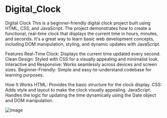 # Digital_Clock

Digital Clock
This is a beginner-friendly digital clock project built using HTML, CSS, and JavaScript. The project demonstrates how to create a functional, real-time clock that displays the current time in hours, minutes, and seconds. It's a great way to learn basic web development concepts, including DOM manipulation, styling, and dynamic updates with JavaScript.

Features
Real-Time Clock: Displays the current time updated every second.
Clean Design: Styled with CSS for a visually appealing and minimalist look.
Interactive and Responsive: Works seamlessly across devices and screen sizes.
Beginner-Friendly: Simple and easy-to-understand codebase for learning purposes.

How It Works
HTML: Provides the basic structure for the clock display.
CSS: Adds style and layout to make the clock visually appealing.
JavaScript: Handles the logic for updating the time dynamically using the Date object and DOM manipulation.


![image](https://github.com/user-attachments/assets/b52ad6fc-269e-41f2-aa53-2bc3404c4e8b)
